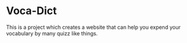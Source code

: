 # Voca-Dict
This is a project which creates a website that can help you expend your vocabulary by many quizz like things.
